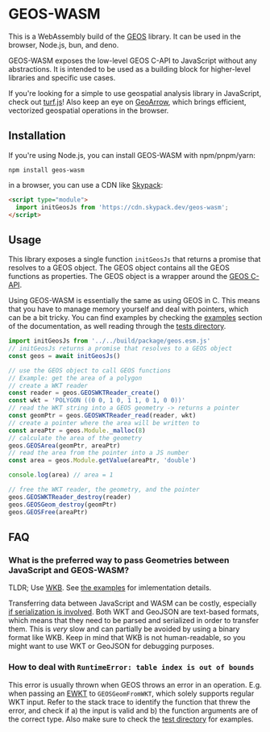 # GEOS-WASM

This is a WebAssembly build of the [GEOS](https://libgeos.org/) library. It can be used in the browser, Node.js, bun, and deno.

GEOS-WASM exposes the low-level GEOS C-API to JavaScript without any abstractions. It is intended to be used as a building block for higher-level libraries and specific use cases.

If you're looking for a simple to use geospatial analysis library in JavaScript, check out [turf.js](https://turfjs.org/)! Also keep an eye on [GeoArrow](https://github.com/kylebarron/geoarrow-rs), which brings efficient, vectorized geospatial operations in the browser.

## Installation

If you're using Node.js, you can install GEOS-WASM with npm/pnpm/yarn:

```
npm install geos-wasm
```

in a browser, you can use a CDN like [Skypack](https://www.skypack.dev/view/geos-wasm):

```html
<script type="module">
  import initGeosJs from 'https://cdn.skypack.dev/geos-wasm';
</script>
```

## Usage

This library exposes a single function `initGeosJs` that returns a promise that resolves to a GEOS object. The GEOS object contains all the GEOS functions as properties. The GEOS object is a wrapper around the [GEOS C-API](https://libgeos.org/doxygen/geos__c_8h.html).

Using GEOS-WASM is essentially the same as using GEOS in C. This means that you have to manage memory yourself and deal with pointers, which can be a bit tricky. You can find examples by checking the [examples](/examples) section of the documentation, as well reading through the [tests directory](https://github.com/chrispahm/geos-wasm/test/tests).

```js
import initGeosJs from '../../build/package/geos.esm.js'
// initGeosJs returns a promise that resolves to a GEOS object
const geos = await initGeosJs()

// use the GEOS object to call GEOS functions
// Example: get the area of a polygon
// create a WKT reader
const reader = geos.GEOSWKTReader_create()
const wkt = 'POLYGON ((0 0, 1 0, 1 1, 0 1, 0 0))'
// read the WKT string into a GEOS geometry -> returns a pointer
const geomPtr = geos.GEOSWKTReader_read(reader, wkt)
// create a pointer where the area will be written to
const areaPtr = geos.Module._malloc(8)
// calculate the area of the geometry
geos.GEOSArea(geomPtr, areaPtr)
// read the area from the pointer into a JS number
const area = geos.Module.getValue(areaPtr, 'double')

console.log(area) // area = 1

// free the WKT reader, the geometry, and the pointer
geos.GEOSWKTReader_destroy(reader)
geos.GEOSGeom_destroy(geomPtr)
geos.GEOSFree(areaPtr)
```

## FAQ

### What is the preferred way to pass Geometries between JavaScript and GEOS-WASM?

TLDR; Use [WKB](https://libgeos.org/specifications/wkb/). See [the examples](https://chrispahm.github.io/geos-wasm/examples/) for imlementation details.

Transferring data between JavaScript and WASM can be costly, especially [if serialization is involved](https://kylebarron.dev/blog/geos-wasm#serialization-is-costly). Both WKT and GeoJSON are text-based formats, which means that they need to be parsed and serialized in order to transfer them. This is *very* slow and can partially be avoided by using a binary format like WKB. Keep in mind that WKB is not human-readable, so you might want to use WKT or GeoJSON for debugging purposes.

### How to deal with `RuntimeError: table index is out of bounds`

This error is usually thrown when GEOS throws an error in an operation. E.g. when passing an [EWKT](https://en.wikipedia.org/wiki/Well-known_text_representation_of_geometry#Format_variations) to `GEOSGeomFromWKT`, which solely supports regular WKT input. Refer to the stack trace to identify the function that threw the error, and check if a) the input is valid and b) the function arguments are of the correct type. Also make sure to check the [test directory](https://github.com/chrispahm/geos-wasm/test/tests) for examples.
